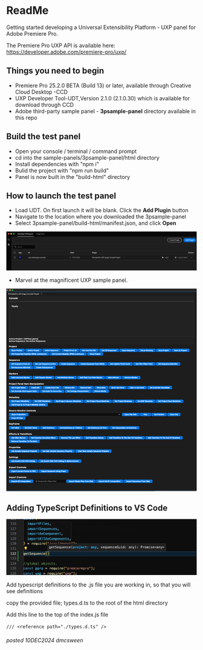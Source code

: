 # ReadMe

Getting started developing a Universal Extensibility Platform - UXP panel for Adobe Premiere Pro.

The Premiere Pro UXP API is available here: <https://developer.adobe.com/premiere-pro/uxp/>

## Things you need to begin

- Premiere Pro 25.2.0 BETA (Build 13) or later, available through Creative Cloud Desktop -CCD
- UXP Developer Tool-UDT,Version 2.1.0 (2.1.0.30) which is available for download through CCD
- Adobe third-party sample panel - **3psample-panel** directory available in this repo

## Build the test panel

- Open your console / terminal / command prompt
- cd into the sample-panels/3psample-panel/html directory
- Install dependencies with "npm i"
- Bulid the project with "npm run build"
- Panel is now built in the "build-html" directory

## How to launch the test panel

- Load UDT. On first launch it will be blank. Click the **Add Plugin** button
- Navigate to the location where you downloaded the 3psample-panel
- Select 3psample-panel/build-html/manifest.json, and click **Open**

![UXP Developer Tool UDT](payloads/UDT_load_panel.png)

- Marvel at the magnificent UXP sample panel.

![UXP Sample Panel](payloads/UXP-sample-panel-loaded.png)

## Adding TypeScript Definitions to VS Code

![UXP typescript autocomplete](payloads/ts_def_demo.png)

Add typescript definitions to the .js file you are working in, so that you will see definitions

copy the provided file; types.d.ts to the root of the html directory

Add this line to the top of the index.js file

`/// <reference path="./types.d.ts" />`

###### posted 10DEC2024 dmcsween
